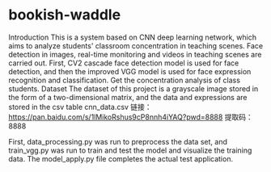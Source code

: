 # bookish-waddle
Introduction
This is a system based on CNN deep learning network, which aims to analyze students' classroom concentration in teaching scenes. 
Face detection in images, real-time monitoring and videos in teaching scenes are carried out. 
First, CV2 cascade face detection model is used for face detection, and then the improved VGG model is used for face expression recognition and classification. 
Get the concentration analysis of class students.
Dataset
The dataset of this project is a grayscale image stored in the form of a two-dimensional matrix, and the data and expressions are stored in the csv table cnn_data.csv
链接：https://pan.baidu.com/s/1lMikoRshus9cP8nnh4iYAQ?pwd=8888 
提取码：8888

First, data_processing.py was run to preprocess the data set, and train_vgg.py was run to train and test the model and visualize the training data. The model_apply.py file completes the actual test application.

